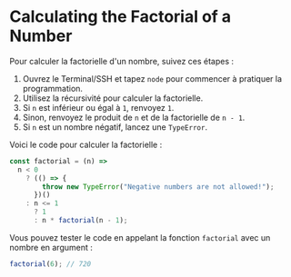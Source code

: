 # Calculating the Factorial of a Number

Pour calculer la factorielle d'un nombre, suivez ces étapes :

1. Ouvrez le Terminal/SSH et tapez `node` pour commencer à pratiquer la programmation.
2. Utilisez la récursivité pour calculer la factorielle.
3. Si `n` est inférieur ou égal à `1`, renvoyez `1`.
4. Sinon, renvoyez le produit de `n` et de la factorielle de `n - 1`.
5. Si `n` est un nombre négatif, lancez une `TypeError`.

Voici le code pour calculer la factorielle :

```js
const factorial = (n) =>
  n < 0
    ? (() => {
        throw new TypeError("Negative numbers are not allowed!");
      })()
    : n <= 1
      ? 1
      : n * factorial(n - 1);
```

Vous pouvez tester le code en appelant la fonction `factorial` avec un nombre en argument :

```js
factorial(6); // 720
```
